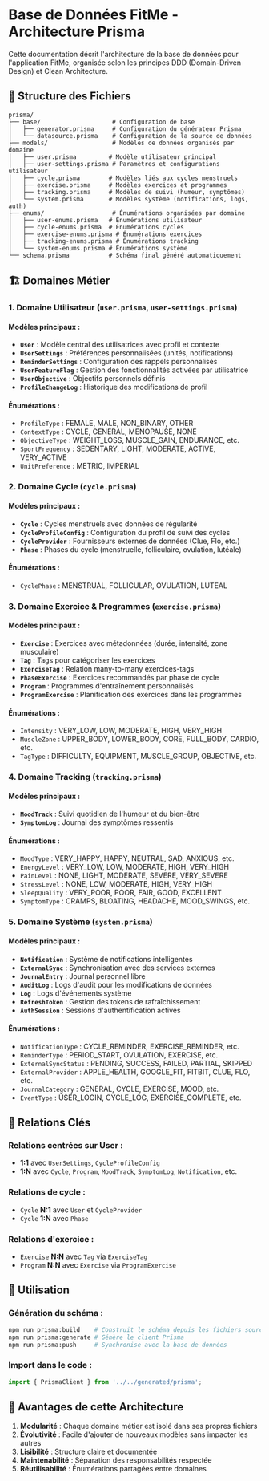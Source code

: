 # Base de Données FitMe - Architecture Prisma

Cette documentation décrit l'architecture de la base de données pour l'application FitMe, organisée selon les principes DDD (Domain-Driven Design) et Clean Architecture.

## 📁 Structure des Fichiers

```
prisma/
├── base/                    # Configuration de base
│   ├── generator.prisma     # Configuration du générateur Prisma
│   └── datasource.prisma    # Configuration de la source de données
├── models/                  # Modèles de données organisés par domaine
│   ├── user.prisma         # Modèle utilisateur principal
│   ├── user-settings.prisma # Paramètres et configurations utilisateur
│   ├── cycle.prisma        # Modèles liés aux cycles menstruels
│   ├── exercise.prisma     # Modèles exercices et programmes
│   ├── tracking.prisma     # Modèles de suivi (humeur, symptômes)
│   └── system.prisma       # Modèles système (notifications, logs, auth)
├── enums/                   # Énumérations organisées par domaine
│   ├── user-enums.prisma   # Énumérations utilisateur
│   ├── cycle-enums.prisma  # Énumérations cycles
│   ├── exercise-enums.prisma # Énumérations exercices
│   ├── tracking-enums.prisma # Énumérations tracking
│   └── system-enums.prisma # Énumérations système
└── schema.prisma           # Schéma final généré automatiquement
```

## 🏗️ Domaines Métier

### 1. **Domaine Utilisateur** (`user.prisma`, `user-settings.prisma`)

#### Modèles principaux :
- **`User`** : Modèle central des utilisatrices avec profil et contexte
- **`UserSettings`** : Préférences personnalisées (unités, notifications)
- **`ReminderSettings`** : Configuration des rappels personnalisés
- **`UserFeatureFlag`** : Gestion des fonctionnalités activées par utilisatrice
- **`UserObjective`** : Objectifs personnels définis
- **`ProfileChangeLog`** : Historique des modifications de profil

#### Énumérations :
- `ProfileType` : FEMALE, MALE, NON_BINARY, OTHER
- `ContextType` : CYCLE, GENERAL, MENOPAUSE, NONE
- `ObjectiveType` : WEIGHT_LOSS, MUSCLE_GAIN, ENDURANCE, etc.
- `SportFrequency` : SEDENTARY, LIGHT, MODERATE, ACTIVE, VERY_ACTIVE
- `UnitPreference` : METRIC, IMPERIAL

### 2. **Domaine Cycle** (`cycle.prisma`)

#### Modèles principaux :
- **`Cycle`** : Cycles menstruels avec données de régularité
- **`CycleProfileConfig`** : Configuration du profil de suivi des cycles
- **`CycleProvider`** : Fournisseurs externes de données (Clue, Flo, etc.)
- **`Phase`** : Phases du cycle (menstruelle, folliculaire, ovulation, lutéale)

#### Énumérations :
- `CyclePhase` : MENSTRUAL, FOLLICULAR, OVULATION, LUTEAL

### 3. **Domaine Exercice & Programmes** (`exercise.prisma`)

#### Modèles principaux :
- **`Exercise`** : Exercices avec métadonnées (durée, intensité, zone musculaire)
- **`Tag`** : Tags pour catégoriser les exercices
- **`ExerciseTag`** : Relation many-to-many exercices-tags
- **`PhaseExercise`** : Exercices recommandés par phase de cycle
- **`Program`** : Programmes d'entraînement personnalisés
- **`ProgramExercise`** : Planification des exercices dans les programmes

#### Énumérations :
- `Intensity` : VERY_LOW, LOW, MODERATE, HIGH, VERY_HIGH
- `MuscleZone` : UPPER_BODY, LOWER_BODY, CORE, FULL_BODY, CARDIO, etc.
- `TagType` : DIFFICULTY, EQUIPMENT, MUSCLE_GROUP, OBJECTIVE, etc.

### 4. **Domaine Tracking** (`tracking.prisma`)

#### Modèles principaux :
- **`MoodTrack`** : Suivi quotidien de l'humeur et du bien-être
- **`SymptomLog`** : Journal des symptômes ressentis

#### Énumérations :
- `MoodType` : VERY_HAPPY, HAPPY, NEUTRAL, SAD, ANXIOUS, etc.
- `EnergyLevel` : VERY_LOW, LOW, MODERATE, HIGH, VERY_HIGH
- `PainLevel` : NONE, LIGHT, MODERATE, SEVERE, VERY_SEVERE
- `StressLevel` : NONE, LOW, MODERATE, HIGH, VERY_HIGH
- `SleepQuality` : VERY_POOR, POOR, FAIR, GOOD, EXCELLENT
- `SymptomType` : CRAMPS, BLOATING, HEADACHE, MOOD_SWINGS, etc.

### 5. **Domaine Système** (`system.prisma`)

#### Modèles principaux :
- **`Notification`** : Système de notifications intelligentes
- **`ExternalSync`** : Synchronisation avec des services externes
- **`JournalEntry`** : Journal personnel libre
- **`AuditLog`** : Logs d'audit pour les modifications de données
- **`Log`** : Logs d'événements système
- **`RefreshToken`** : Gestion des tokens de rafraîchissement
- **`AuthSession`** : Sessions d'authentification actives

#### Énumérations :
- `NotificationType` : CYCLE_REMINDER, EXERCISE_REMINDER, etc.
- `ReminderType` : PERIOD_START, OVULATION, EXERCISE, etc.
- `ExternalSyncStatus` : PENDING, SUCCESS, FAILED, PARTIAL, SKIPPED
- `ExternalProvider` : APPLE_HEALTH, GOOGLE_FIT, FITBIT, CLUE, FLO, etc.
- `JournalCategory` : GENERAL, CYCLE, EXERCISE, MOOD, etc.
- `EventType` : USER_LOGIN, CYCLE_LOG, EXERCISE_COMPLETE, etc.

## 🔗 Relations Clés

### Relations centrées sur User :
- **1:1** avec `UserSettings`, `CycleProfileConfig`
- **1:N** avec `Cycle`, `Program`, `MoodTrack`, `SymptomLog`, `Notification`, etc.

### Relations de cycle :
- `Cycle` **N:1** avec `User` et `CycleProvider`
- `Cycle` **1:N** avec `Phase`

### Relations d'exercice :
- `Exercise` **N:N** avec `Tag` via `ExerciseTag`
- `Program` **N:N** avec `Exercise` via `ProgramExercise`

## 🚀 Utilisation

### Génération du schéma :
```bash
npm run prisma:build    # Construit le schéma depuis les fichiers sources
npm run prisma:generate # Génère le client Prisma
npm run prisma:push     # Synchronise avec la base de données
```

### Import dans le code :
```typescript
import { PrismaClient } from '../../generated/prisma';
```

## 🎯 Avantages de cette Architecture

1. **Modularité** : Chaque domaine métier est isolé dans ses propres fichiers
2. **Évolutivité** : Facile d'ajouter de nouveaux modèles sans impacter les autres
3. **Lisibilité** : Structure claire et documentée
4. **Maintenabilité** : Séparation des responsabilités respectée
5. **Réutilisabilité** : Énumérations partagées entre domaines 